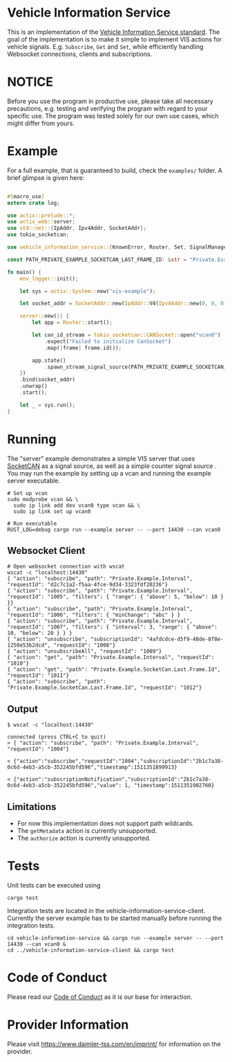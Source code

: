 # Vehicle Information Service

This is an implementation of the [Vehicle Information Service standard](https://w3c.github.io/automotive/vehicle_data/vehicle_information_service.html).
The goal of the implementation is to make it simple to implement VIS actions for vehicle signals.
E.g. `Subscribe`, `Get` and `Set`,  while efficiently handling Websocket connections, clients and subscriptions.

# NOTICE

Before you use the program in productive use, please take all necessary precautions,
e.g. testing and verifying the program with regard to your specific use.
The program was tested solely for our own use cases, which might differ from yours.

# Example

For a full example, that is guaranteed to build, check the `examples/` folder.
A brief glimpse is given here:

```rust

#[macro_use]
extern crate log;

use actix::prelude::*;
use actix_web::server;
use std::net::{IpAddr, Ipv4Addr, SocketAddr};
use tokio_socketcan;

use vehicle_information_service::{KnownError, Router, Set, SignalManager, UpdateSignal};

const PATH_PRIVATE_EXAMPLE_SOCKETCAN_LAST_FRAME_ID: &str = "Private.Example.SocketCan.Last.Frame.Id";

fn main() {
    env_logger::init();

    let sys = actix::System::new("vis-example");

    let socket_addr = SocketAddr::new(IpAddr::V4(Ipv4Addr::new(0, 0, 0, 0)), 14430);

    server::new(|| {
        let app = Router::start();

        let can_id_stream = tokio_socketcan::CANSocket::open("vcan0")
            .expect("Failed to initialize CanSocket")
            .map(|frame| frame.id());

        app.state()
            .spawn_stream_signal_source(PATH_PRIVATE_EXAMPLE_SOCKETCAN_LAST_FRAME_ID.into(), can_id_stream);
    })
    .bind(socket_addr)
    .unwrap()
    .start();

    let _ = sys.run();
}
```

# Running
The "server" example demonstrates a simple VIS server that uses [SocketCAN](https://www.kernel.org/doc/html/v4.17/networking/can.html)
as a signal source, as well as a simple counter signal source .
You may run the example by setting up a vcan and running the example server executable.

```
# Set up vcan
sudo modprobe vcan && \
  sudo ip link add dev vcan0 type vcan && \
  sudo ip link set up vcan0

# Run executable
RUST_LOG=debug cargo run --example server -- --port 14430 --can vcan0
```

## Websocket Client
```
# Open websocket connection with wscat
wscat -c "localhost:14430"
{ "action": "subscribe", "path": "Private.Example.Interval", "requestId": "d2c7c1a2-f5aa-4fce-9d34-3323fdf20236"}
{ "action": "subscribe", "path": "Private.Example.Interval", "requestId": "1005", "filters": { "range": { "above": 5, "below": 10 } }}
{ "action": "subscribe", "path": "Private.Example.Interval", "requestId": "1006", "filters": { "minChange": "abc" } }
{ "action": "subscribe", "path": "Private.Example.Interval", "requestId": "1007", "filters": { "interval": 3, "range": { "above": 10, "below": 20 } } }
{ "action": "unsubscribe", "subscriptionId": "4afdcdce-d5f9-48de-8f8e-1250e53b2dcd", "requestId": "1008"}
{ "action": "unsubscribeAll", "requestId": "1009"}
{ "action": "get", "path": "Private.Example.Interval", "requestId": "1010"}
{ "action": "get", "path": "Private.Example.SocketCan.Last.Frame.Id", "requestId": "1011"}
{ "action": "subscribe", "path": "Private.Example.SocketCan.Last.Frame.Id", "requestId": "1012"}
```

## Output
```
$ wscat -c "localhost:14430"

connected (press CTRL+C to quit)
> { "action": "subscribe", "path": "Private.Example.Interval", "requestId": "1004"}

< {"action":"subscribe","requestId":"1004","subscriptionId":"2b1c7a38-0c6d-4eb3-a5cb-352245bfd596","timestamp":1511351899913}

< {"action":"subscriptionNotification","subscriptionId":"2b1c7a38-0c6d-4eb3-a5cb-352245bfd596","value": 1, "timestamp":1511351902760}
```

## Limitations
- For now this implementation does not support path wildcards.
- The `getMetadata` action is currently unsupported.
- The `authorize` action is currently unsupported.

# Tests
Unit tests can be executed using

```
cargo test
```

Integration tests are located in the vehicle-information-service-client.
Currently the server example has to be started manually before running the integration tests.
```
cd vehicle-information-service && cargo run --example server -- --port 14430 --can vcan0 &
cd ../vehicle-information-service-client && cargo test
```

# Code of Conduct

Please read our [Code of Conduct](https://github.com/Daimler/daimler-foss/blob/master/CODE_OF_CONDUCT.md) as it is our base for interaction.

# Provider Information

Please visit <https://www.daimler-tss.com/en/imprint/> for information on the provider.